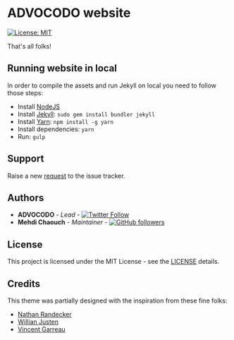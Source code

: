 # ADVOCODO website

[![License: MIT](https://img.shields.io/github/license/advocodo/advocodo.github.io.svg?style=flat-square)](./LICENSE)

That's all folks!

## Running website in local

In order to compile the assets and run Jekyll on local you need to follow those steps:

- Install [NodeJS](https://nodejs.org/)
- Install [Jekyll](https://jekyllrb.com): `sudo gem install bundler jekyll`
- Install [Yarn](https://yarnpkg.com/): `npm install -g yarn`
- Install dependencies: `yarn`
- Run: `gulp`

## Support

Raise a new [request](https://github.com/advocodo/advocodo.github.io/issues) to the issue tracker.

## Authors

- **ADVOCODO** - *Lead* - [![Twitter Follow](https://img.shields.io/twitter/follow/ADVOCODO.svg?style=social)](https://twitter.com/ADVOCODO)
- **Mehdi Chaouch** - *Maintainer* - [![GitHub followers](https://img.shields.io/github/followers/mehdichaouch.svg?style=social)](https://github.com/mehdichaouch)

## License

This project is licensed under the MIT License - see the [LICENSE](./LICENSE) details.

## Credits

This theme was partially designed with the inspiration from these fine folks:
- [Nathan Randecker](https://github.com/nrandecker/particle)
- [Willian Justen](https://github.com/willianjusten/will-jekyll-template)
- [Vincent Garreau](https://github.com/VincentGarreau/particles.js/)
